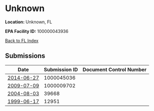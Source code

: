 # Unknown

**Location:** Unknown, FL

**EPA Facility ID:** 100000043936

[Back to FL Index](../../index.md)

## Submissions

| Date | Submission ID | Document Control Number |
|------|--------------|-------------------------|
| [2014-06-27](submissions/1000045036.md) | 1000045036 |  |
| [2009-07-09](submissions/1000009702.md) | 1000009702 |  |
| [2004-08-03](submissions/39668.md) | 39668 |  |
| [1999-06-17](submissions/12951.md) | 12951 |  |
